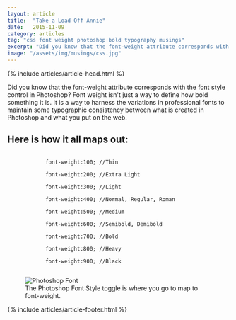 ```yaml
---
layout: article
title:  "Take a Load Off Annie"
date:   2015-11-09
category: articles
tag: "css font weight photoshop bold typography musings"
excerpt: "Did you know that the font-weight attribute corresponds with the font style control in Photoshop? Font weight isn't just a way to bold things."
image: "/assets/img/musings/css.jpg"
---
```

{% include articles/article-head.html %}
<section class="code continued">
	<div class="content gutters">
	<div class="span-3 col empty"></div>
	<div class="span-6 col">
		<p>Did you know that the font-weight attribute corresponds with the font style control in Photoshop? Font weight isn't just a way to define how bold something it is. It is a way to harness the variations in professional fonts to maintain some typographic consistency between what is created in Photoshop and what you put on the web. </p>
		<h2>Here is how it all maps out:</h2>
		<code>
			font-weight:100; //Thin<br/>
			font-weight:200; //Extra Light<br/>
			font-weight:300; //Light<br/>
			font-weight:400; //Normal, Regular, Roman<br/>
			font-weight:500; //Medium<br/>
			font-weight:600; //Semibold, Demibold<br/>
			font-weight:700; //Bold<br/>
			font-weight:800; //Heavy<br/>
			font-weight:900; //Black
		</code>
		<figure>
			<img src="{{ site.loading }}" data-action="zoom" data-src="{{ site.baseurl }}/assets/img/musings/font-weight.png" alt="Photoshop Font"/>
			<figcaption>The Photoshop Font Style toggle is where you go to map to font-weight.</figcaption>
		</figure>
	</div>
	<div class="span-3 col empty"></div>	
	</div>
{% include articles/article-footer.html %}
</section>